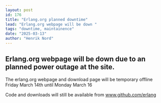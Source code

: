 ```yaml
---
layout: post
id: 176
title: "Erlang.org planned downtime"
lead: "Erlang.org webpage will be down "
tags: "downtime, maintainence"
date: "2025-03-13"
author: "Henrik Nord"
---
```

## Erlang.org webpage will be down due to an planned power outage at the site.

The erlang.org webpage and download page will be temporary offline Friday March 14th until Monday March 16

Code and downloads will still be available from www.github.com/erlang
